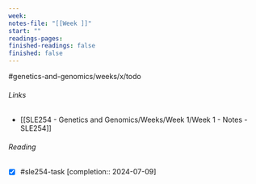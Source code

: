 ```yaml
---
week:
notes-file: "[[Week ]]"
start: ""
readings-pages: 
finished-readings: false
finished: false
---
```


#genetics-and-genomics/weeks/x/todo


###### Links
- [[SLE254 - Genetics and Genomics/Weeks/Week 1/Week 1 - Notes - SLE254]]

###### Reading
- [x]  #sle254-task  [completion:: 2024-07-09]